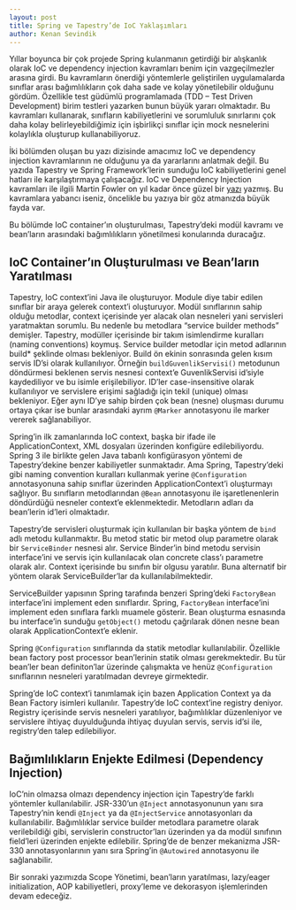 ```yaml
---
layout: post
title: Spring ve Tapestry’de IoC Yaklaşımları
author: Kenan Sevindik
---
```


Yıllar boyunca bir çok projede Spring kulanmanın getirdiği bir alışkanlık olarak IoC ve dependency injection kavramları
benim için vazgeçilmezler arasına girdi. Bu kavramların önerdiği yöntemlerle geliştirilen uygulamalarda sınıflar arası 
bağımlılıkların çok daha sade ve kolay yönetilebilir olduğunu gördüm. Özellikle test güdümlü programlamada 
(TDD – Test Driven Development) birim testleri yazarken bunun büyük yararı olmaktadır. Bu kavramları kullanarak, sınıfların 
kabiliyetlerini ve sorumluluk sınırlarını çok daha kolay belirleyebildiğimiz için işbirlikçi sınıflar için mock nesnelerini 
kolaylıkla oluşturup kullanabiliyoruz.

İki bölümden oluşan bu yazı dizisinde amacımız IoC ve dependency injection kavramlarının ne olduğunu ya da yararlarını 
anlatmak değil. Bu yazıda Tapestry ve Spring Framework’lerin sunduğu IoC kabiliyetlerini genel hatları ile karşılaştırmaya 
çalışacağız. IoC ve Dependency Injection kavramları ile ilgili Martin Fowler on yıl kadar önce güzel bir 
[yazı](https://martinfowler.com/articles/injection.html) yazmış. Bu kavramlara yabancı iseniz, öncelikle bu yazıya bir 
göz atmanızda büyük fayda var.

Bu bölümde IoC container’ın oluşturulması, Tapestry’deki modül kavramı ve bean’ların arasındaki bağımlılıkların yönetilmesi 
konularında duracağız.

## IoC Container’ın Oluşturulması ve Bean’ların Yaratılması

Tapestry, IoC context’ini Java ile oluşturuyor. Module diye tabir edilen sınıflar bir araya gelerek context’i oluşturuyor. 
Modül sınıflarının sahip olduğu metodlar, context içerisinde yer alacak olan nesneleri yani servisleri yaratmaktan sorumlu. 
Bu nedenle bu metodlara “service builder methods” demişler. Tapestry, modüller içerisinde bir takım isimlendirme kuralları 
(naming conventions) koymuş. Service builder metodlar için metod adlarının build* şeklinde olması bekleniyor. Build ön 
ekinin sonrasında gelen kısım servis ID’si olarak kullanılıyor. Örneğin `buildGuvenlikServisi()` metodunun döndürmesi 
beklenen servis nesnesi context’e GuvenlikServisi id’siyle kaydediliyor ve bu isimle erişilebiliyor. ID’ler case-insensitive 
olarak kullanılıyor ve servislere erişimi sağladığı için tekil (unique) olması bekleniyor. Eğer aynı ID’ye sahip birden 
çok bean (nesne) oluşması durumu ortaya çıkar ise bunlar arasındaki ayrım `@Marker` annotasyonu ile marker vererek 
sağlanabiliyor.

Spring’in ilk zamanlarında IoC context, başka bir ifade ile ApplicationContext, XML dosyaları üzerinden konfigüre 
edilebiliyordu. Spring 3 ile birlikte gelen Java tabanlı konfigürasyon yöntemi de Tapestry’dekine benzer kabiliyetler 
sunmaktadır. Ama Spring, Tapestry’deki gibi naming convention kuralları kullanmak yerine `@Configuration` annotasyonuna 
sahip sınıflar üzerinden ApplicationContext’i oluşturmayı sağlıyor. Bu sınıfların metodlarından `@Bean` annotasyonu ile 
işaretlenenlerin döndürdüğü nesneler context’e eklenmektedir. Metodların adları da bean’lerin id’leri olmaktadır.

Tapestry’de servisleri oluşturmak için kullanılan bir başka yöntem de `bind` adlı metodu kullanmaktır. Bu metod static 
bir metod olup parametre olarak bir `ServiceBinder` nesnesi alır. Service Binder’in bind metodu servisin interface’ini 
ve servis için kullanılacak olan concrete class’ı parametre olarak alır. Context içerisinde bu sınıfın bir olgusu yaratılır. 
Buna alternatif bir yöntem olarak ServiceBuilder’lar da kullanılabilmektedir.

ServiceBuilder yapısının Spring tarafında benzeri Spring’deki `FactoryBean` interface’ini implement eden sınıflardır. 
Spring, `FactoryBean` interface’ini implement eden sınıflara farklı muamele gösterir. Bean oluşturma esnasında bu 
interface’in sunduğu `getObject()` metodu çağrılarak dönen nesne bean olarak ApplicationContext’e eklenir.

Spring `@Configuration` sınıflarında da statik metodlar kullanılabilir. Özellikle bean factory post processor bean’lerinin 
statik olması gerekmektedir. Bu tür bean’ler bean definiton’lar üzerinde çalışmakta ve henüz `@Configuration` sınıflarının 
nesneleri yaratılmadan devreye girmektedir.

Spring’de IoC context’i tanımlamak için bazen Application Context ya da Bean Factory isimleri kullanılır. Tapestry’de IoC 
context’ine registry deniyor. Registry içerisinde servis nesneleri yaratılıyor, bağımlılıklar düzenleniyor ve servislere 
ihtiyaç duyulduğunda ihtiyaç duyulan servis, servis id’si ile, registry’den talep edilebiliyor.

## Bağımlılıkların Enjekte Edilmesi (Dependency Injection)

IoC’nin olmazsa olmazı dependency injection için Tapestry’de farklı yöntemler kullanılabilir. JSR-330’un `@Inject` 
annotasyonunun yanı sıra Tapestry’nin kendi `@Inject` ya da `@InjectService` annotasyonları da kullanılabilir. 
Bağımlılıklar service builder metodlara parametre olarak verilebildiği gibi, servislerin constructor’ları üzerinden ya da 
modül sınıfının field’leri üzerinden enjekte edilebilir. Spring’de de benzer mekanizma JSR-330 annotasyonlarının yanı sıra 
Spring’in `@Autowired` annotasyonu ile sağlanabilir.

Bir sonraki yazımızda Scope Yönetimi, bean’ların yaratılması, lazy/eager initialization, AOP kabiliyetleri, proxy’leme ve 
dekorasyon işlemlerinden devam edeceğiz.
